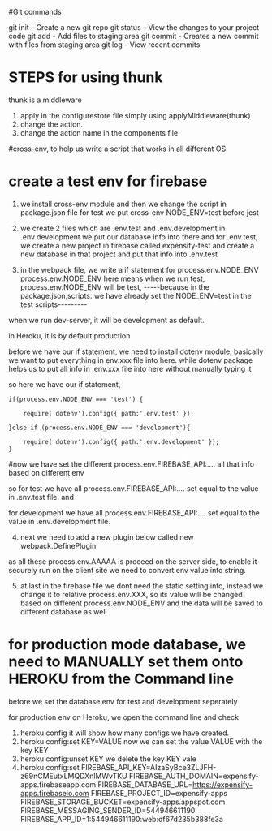 #Git commands

git init - Create a new git repo
git status - View the changes to your project code
git add - Add files to staging area
git commit - Creates a new commit with files from staging area
git log - View recent commits 

# STEPS for using thunk 

thunk is a middleware
1. apply in the configurestore file simply using applyMiddleware(thunk)
2. change the action.
3. change the action name in the components file 


#cross-env, to help us write a script that works in all different OS

# create a test env for firebase
1. we install cross-env module and then we change the script in package.json file for test  we put cross-env NODE_ENV=test before jest

2. we create 2 files which are .env.test and .env.development 
in .env.development we put our database info into there and 
for .env.test, we create a new project in firebase called expensify-test and create a new database in that project and put that info into .env.test

3. in the webpack file, we write a if statement for process.env.NODE_ENV
process.env.NODE_ENV here means when we run test, process.env.NODE_ENV will be test, -----because in the package.json,scripts. we have already set the NODE_ENV=test in the test scripts--------- 

when we run dev-server, it will be development as default.

in Heroku, it is by default production


 before we have our if statement, we need to install dotenv module,  basically we want to put everything in env.xxx file into here. while dotenv package helps us to put all info in .env.xxx file into here without manually typing it

 so here we have our if statement, 

    if(process.env.NODE_ENV === 'test') {

        require('dotenv').config({ path:'.env.test' });

    }else if (process.env.NODE_ENV === 'development'){

        require('dotenv').config({ path:'.env.development' });
    }


#now we have set the different process.env.FIREBASE_API:.... all that info based on different env

so for test we have all process.env.FIREBASE_API:....  set equal to the value in .env.test file. and 

for development we have all process.env.FIREBASE_API:....  set equal to the value in .env.development file. 

4. next we need to add a new plugin below called  new webpack.DefinePlugin

as all these process.env.AAAAA is proceed on the server side, to enable it securely run on the client site we need to convert env value into string. 

5. at last in the firebase file we dont need the static setting into, instead we change it to relative process.env.XXX, so its value will be changed based on different process.env.NODE_ENV and the data will be saved to different database as well



#  for production mode database, we need to MANUALLY set them onto HEROKU from the Command line

before we set the database env for test and development seperately 

for production env on Heroku, we open the command line and check

1. heroku config 
    it will show how many configs we have created. 
2. heroku config:set KEY=VALUE
    now we can set the value VALUE with the key KEY
3. heroku config:unset KEY
    we delete the key KEY vale
4. heroku config:set FIREBASE_API_KEY=AIzaSyBce3ZLJFH-z69nCMEutxLMQDXnlMWvTKU FIREBASE_AUTH_DOMAIN=expensify-apps.firebaseapp.com FIREBASE_DATABASE_URL=https://expensify-apps.firebaseio.com FIREBASE_PROJECT_ID=expensify-apps FIREBASE_STORAGE_BUCKET=expensify-apps.appspot.com FIREBASE_MESSAGING_SENDER_ID=544946611190 FIREBASE_APP_ID=1:544946611190:web:df67d235b388fe3a

